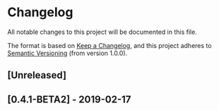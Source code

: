 # Changelog
All notable changes to this project will be documented in this file.

The format is based on [Keep a Changelog](https://keepachangelog.com/en/1.0.0/),
and this project adheres to [Semantic Versioning](https://semver.org/spec/v2.0.0.html) (from  version 1.0.0).


## [Unreleased]


## [0.4.1-BETA2] - 2019-02-17
